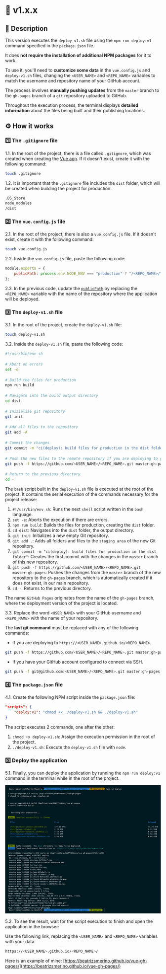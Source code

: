 # 🔖 v1.x.x

## 🎯 Description

This version executes the `deploy-v1.sh` file using the `npm run deploy:v1` command specified in the `package.json` file.

It does **not require the installation of additional NPM packages** for it to work.

To use it, you'll need to **customize some data** in the `vue.config.js` and `deploy-v1.sh` files, changing the `<USER_NAME>` and `<REPO_NAME>` variables to match the username and repository name of your GitHub account.

The process involves **manually pushing updates** from the `master` branch to the `gh-pages` branch of a `git` repository uploaded to GitHub.

Throughout the execution process, the terminal displays **detailed information** about the files being built and their publishing locations.

## ⚙️ How it works

### 1️⃣ The `.gitignore` file

1.1. In the root of the project, there is a file called `.gitignore`, which was created when creating the [Vue app](https://cli.vuejs.org/guide/creating-a-project.html). If it doesn't exist, create it with the following command:

```bash
touch .gitignore
```

1.2. It is important that the `.gitignore` file includes the `dist` folder, which will be created when building the project for production.

```bash
.DS_Store
node_modules
/dist
```

### 2️⃣ The `vue.config.js` file

2.1. In the root of the project, there is also a `vue.config.js` file. If it doesn't exist, create it with the following command:

```bash
touch vue.config.js
```

2.2. Inside the `vue.config.js` file, paste the following code:

```javascript
module.exports = {
	publicPath: process.env.NODE_ENV === "production" ? "/<REPO_NAME>/" : "/"
};
```

2.3. In the previous code, update the [`publicPath`](https://cli.vuejs.org/config/#publicpath) by replacing the `<REPO_NAME>` variable with the name of the repository where the application will be deployed.

### 3️⃣ The `deploy-v1.sh` file

3.1. In the root of the project, create the `deploy-v1.sh` file:

```bash
touch deploy-v1.sh
```

3.2. Inside the `deploy-v1.sh` file, paste the following code:

```bash
#!/usr/bin/env sh

# Abort on errors
set -e

# Build the files for production
npm run build

# Navigate into the build output directory
cd dist

# Inizialize git repository
git init

# Add all files to the repository
git add -A

# Commit the changes
git commit -m "ci(deploy): build files for production in the dist folder"

# Push the new files to the remote repository if you are deploying to github.io
git push -f https://github.com/<USER_NAME>/<REPO_NAME>.git master:gh-pages

# Return to the previous directory
cd -
```

The `bash` script built in the `deploy-v1.sh` file is executed at the root of the project. It contains the serial execution of the commands necessary for the project release:

1. `#!/usr/bin/env sh`: Runs the next `shell` script written in the `bash` language.
2. `set -e`: Aborts the execution if there are errors.
3. `npm run build`: Builds the files for production, creating the `dist` folder.
4. `cd dist`: Navigates into the `dist` folder, the output directory.
5. `git init`: Initializes a new empty Git repository.
6. `git add .`: Adds all folders and files to the `staging area` of the new Git repository.
7. `git commit -m "ci(deploy): build files for production in the dist folder"`: Creates the first commit with the changes in the `master` branch of this new repository.
8. `git push -f https://github.com/<USER_NAME>/<REPO_NAME>.git master:gh-pages`: Pushes the changes from the `master` branch of the new repository to the `gh-pages` branch, which is automatically created if it does not exist, in our main repository.
9. `cd -`: Returns to the previous directory.

The name `GitHub Pages` originates from the name of the `gh-pages` branch, where the deployment version of the project is located.

3.3. Replace the word `<USER_NAME>` with your GitHub username and `<REPO_NAME>` with the name of your repository.

The **last git command** must be replaced with any of the following commands:

- If you are deploying to `https://<USER_NAME>.github.io/<REPO_NAME>`.

```bash
git push -f https://github.com/<USER_NAME>/<REPO_NAME>.git master:gh-pages
```

- If you have your GitHub account configured to connect via SSH.

```bash
git push -f git@github.com:<USER_NAME>/<REPO_NAME>.git master:gh-pages
```

### 4️⃣ The `package.json` file

4.1. Create the following NPM script inside the `package.json` file:

```json
"scripts": {
	"deploy:v1": "chmod +x ./deploy-v1.sh && ./deploy-v1.sh"
}
```

The script executes 2 commands, one after the other:

1. `chmod +x deploy-v1.sh`: Assign the execution permission in the root of the project.
2. `./deploy-v1.sh`: Execute the `deploy-v1.sh` file with `node`.

### 5️⃣ Deploy the application

5.1. Finally, you can deploy the application by running the `npm run deploy:v1` command in the terminal while in the root of the project.

![Info of Vue deployment in the terminal](./README/images/deploy-v1.jpg)

5.2. To see the result, wait for the script execution to finish and open the application in the browser:

Use the following link, replacing the `<USER_NAME>` and `<REPO_NAME>` variables with your data.

```bash
https://<USER_NAME>.github.io/<REPO_NAME>/
```

Here is an example of mine: [https://beatrizsmerino.github.io/vue-gh-pages/](https://beatrizsmerino.github.io/vue-gh-pages/)
